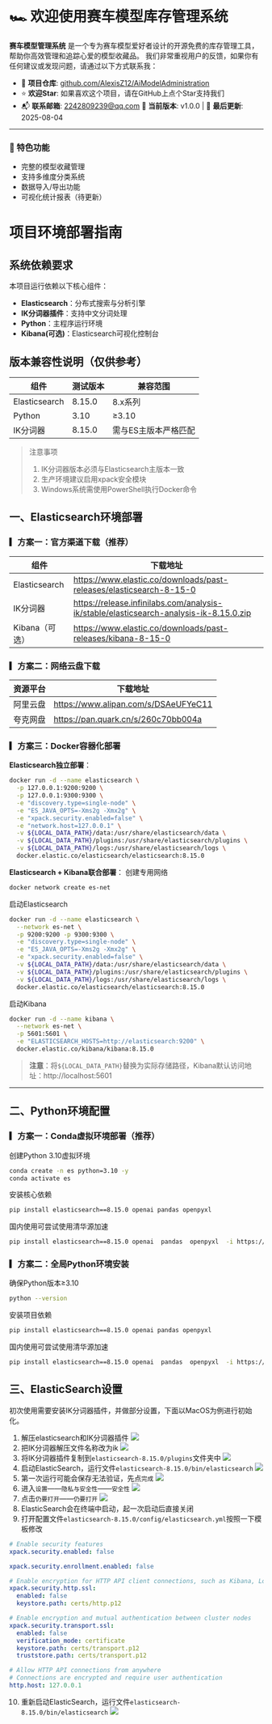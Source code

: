 # 🏎 欢迎使用赛车模型库存管理系统
**赛车模型管理系统** 是一个专为赛车模型爱好者设计的开源免费的库存管理工具，帮助你高效管理和追踪心爱的模型收藏品。
我们非常重视用户的反馈，如果你有任何建议或发现问题，请通过以下方式联系我：
- 📂 **项目仓库**: [github.com/AlexisZ12/AiModelAdministration](https://github.com/AlexisZ12/AiModelAdministration)
- ⭐ **欢迎Star**: 如果喜欢这个项目，请在GitHub上点个Star支持我们
- 📬 **联系邮箱**: 2242809239@qq.com
🚀 **当前版本**: v1.0.0 | 🔄 **最后更新**: 2025-08-04
---
### 🌈 特色功能
- 完整的模型收藏管理
- 支持多维度分类系统
- 数据导入/导出功能
- 可视化统计报表（待更新）

# 项目环境部署指南

## 系统依赖要求
本项目运行依赖以下核心组件：
- **Elasticsearch**：分布式搜索与分析引擎
- **IK分词器插件**：支持中文分词处理
- **Python**：主程序运行环境
- **Kibana(可选)**：Elasticsearch可视化控制台

## 版本兼容性说明（仅供参考）
| 组件 | 测试版本 | 兼容范围 |
|------|----------|----------|
| Elasticsearch | 8.15.0 | 8.x系列 |
| Python | 3.10 | ≥3.10 |
| IK分词器 | 8.15.0 | 需与ES主版本严格匹配 |

> 注意事项  
> 1. IK分词器版本必须与Elasticsearch主版本一致  
> 2. 生产环境建议启用xpack安全模块  
> 3. Windows系统需使用PowerShell执行Docker命令

## 一、Elasticsearch环境部署
### ▎方案一：官方渠道下载（推荐）
| 组件 | 下载地址 |
|------|----------|
| Elasticsearch | https://www.elastic.co/downloads/past-releases/elasticsearch-8-15-0 |
| IK分词器 | https://release.infinilabs.com/analysis-ik/stable/elasticsearch-analysis-ik-8.15.0.zip |
| Kibana（可选）| https://www.elastic.co/downloads/past-releases/kibana-8-15-0 |

### ▎方案二：网络云盘下载
| 资源平台 | 下载地址 |
|----------|----------|
| 阿里云盘 | https://www.alipan.com/s/DSAeUFYeC11 |
| 夸克网盘 | https://pan.quark.cn/s/260c70bb004a |

### ▎方案三：Docker容器化部署
**Elasticsearch独立部署**：
```bash
docker run -d --name elasticsearch \
  -p 127.0.0.1:9200:9200 \
  -p 127.0.0.1:9300:9300 \
  -e "discovery.type=single-node" \
  -e "ES_JAVA_OPTS=-Xms2g -Xmx2g" \
  -e "xpack.security.enabled=false" \
  -e "network.host=127.0.0.1" \
  -v ${LOCAL_DATA_PATH}/data:/usr/share/elasticsearch/data \
  -v ${LOCAL_DATA_PATH}/plugins:/usr/share/elasticsearch/plugins \
  -v ${LOCAL_DATA_PATH}/logs:/usr/share/elasticsearch/logs \
  docker.elastic.co/elasticsearch/elasticsearch:8.15.0
```

**Elasticsearch + Kibana联合部署**：
创建专用网络
```bash
docker network create es-net
```
启动Elasticsearch
```bash
docker run -d --name elasticsearch \
  --network es-net \
  -p 9200:9200 -p 9300:9300 \
  -e "discovery.type=single-node" \
  -e "ES_JAVA_OPTS=-Xms2g -Xmx2g" \
  -e "xpack.security.enabled=false" \
  -v ${LOCAL_DATA_PATH}/data:/usr/share/elasticsearch/data \
  -v ${LOCAL_DATA_PATH}/plugins:/usr/share/elasticsearch/plugins \
  -v ${LOCAL_DATA_PATH}/logs:/usr/share/elasticsearch/logs \
  docker.elastic.co/elasticsearch/elasticsearch:8.15.0
```
启动Kibana
```bash
docker run -d --name kibana \
  --network es-net \
  -p 5601:5601 \
  -e "ELASTICSEARCH_HOSTS=http://elasticsearch:9200" \
  docker.elastic.co/kibana/kibana:8.15.0
```

> **注意**：将`${LOCAL_DATA_PATH}`替换为实际存储路径，Kibana默认访问地址：http://localhost:5601

---

## 二、Python环境配置
### ▎方案一：Conda虚拟环境部署（推荐）
创建Python 3.10虚拟环境
```bash
conda create -n es python=3.10 -y
conda activate es
```
安装核心依赖
```bash
pip install elasticsearch==8.15.0 openai pandas openpyxl
```
国内使用可尝试使用清华源加速
```bash
pip install elasticsearch==8.15.0 openai  pandas  openpyxl  -i https://pypi.tuna.tsinghua.edu.cn/simple
```

### ▎方案二：全局Python环境安装
确保Python版本≥3.10
```bash
python --version
```
安装项目依赖
```bash
pip install elasticsearch==8.15.0 openai pandas openpyxl
```
国内使用可尝试使用清华源加速
```bash
pip install elasticsearch==8.15.0 openai  pandas  openpyxl  -i https://pypi.tuna.tsinghua.edu.cn/simple
```

## 三、ElasticSearch设置
初次使用需要安装IK分词器插件，并做部分设置，下面以MacOS为例进行初始化。
1. 解压elasticsearch和IK分词器插件
![](pic/001.png)
2. 把IK分词器解压文件名称改为ik
![](pic/002.png)
3. 将IK分词器插件复制到`elasticsearch-8.15.0/plugins`文件夹中
![](pic/003.png)
4. 启动ElasticSearch，运行文件`elasticsearch-8.15.0/bin/elasticsearch`
![](pic/004.png)
5. 第一次运行可能会保存无法验证，先点`完成`
![](pic/005.png)
6. 进入`设置`——`隐私与安全性`——`安全性`
![](pic/006.png)
7. 点击`仍要打开`——`仍要打开`
![](pic/007.png)
8. ElasticSearch会在终端中启动，起一次启动后直接关闭
9. 打开配置文件`elasticsearch-8.15.0/config/elasticsearch.yml`按照一下模板修改
```yml
# Enable security features
xpack.security.enabled: false

xpack.security.enrollment.enabled: false

# Enable encryption for HTTP API client connections, such as Kibana, Logstash, and Agents
xpack.security.http.ssl:
  enabled: false
  keystore.path: certs/http.p12

# Enable encryption and mutual authentication between cluster nodes
xpack.security.transport.ssl:
  enabled: false
  verification_mode: certificate
  keystore.path: certs/transport.p12
  truststore.path: certs/transport.p12
```
```yml
# Allow HTTP API connections from anywhere
# Connections are encrypted and require user authentication
http.host: 127.0.0.1
```
10. 重新启动ElasticSearch，运行文件`elasticsearch-8.15.0/bin/elasticsearch`
![](pic/008.png)
